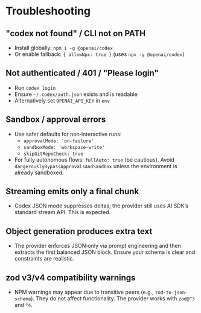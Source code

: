 # Troubleshooting

## "codex not found" / CLI not on PATH

- Install globally: `npm i -g @openai/codex`
- Or enable fallback: `{ allowNpx: true }` (uses `npx -y @openai/codex`)

## Not authenticated / 401 / "Please login"

- Run `codex login`
- Ensure `~/.codex/auth.json` exists and is readable
- Alternatively set `OPENAI_API_KEY` in `env`

## Sandbox / approval errors

- Use safer defaults for non‑interactive runs:
  - `approvalMode: 'on-failure'`
  - `sandboxMode: 'workspace-write'`
  - `skipGitRepoCheck: true`
- For fully autonomous flows: `fullAuto: true` (be cautious). Avoid `dangerouslyBypassApprovalsAndSandbox` unless the environment is already sandboxed.

## Streaming emits only a final chunk

- Codex JSON mode suppresses deltas; the provider still uses AI SDK’s standard stream API. This is expected.

## Object generation produces extra text

- The provider enforces JSON‑only via prompt engineering and then extracts the first balanced JSON block. Ensure your schema is clear and constraints are realistic.

## zod v3/v4 compatibility warnings

- NPM warnings may appear due to transitive peers (e.g., `zod-to-json-schema`). They do not affect functionality. The provider works with `zod@^3` and `^4`.
